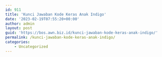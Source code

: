 ```yaml
---
id: 911
title: 'Kunci Jawaban Kode Keras Anak Indigo'
date: '2023-02-19T07:55:20+00:00'
author: admin
layout: post
guid: 'https://bos.awn.biz.id/kunci-jawaban-kode-keras-anak-indigo/'
permalink: /kunci-jawaban-kode-keras-anak-indigo/
categories:
    - Uncategorized
---
```


